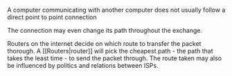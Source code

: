 
A computer communicating with another computer does not usually follow a direct point to point connection

The connection may even change its path throughout the exchange.

Routers on the internet decide on which route to transfer the packet thorough. A [[Routers|router]] will pick the cheapest path - the path that takes the least time - to send the packet through. The route taken may also be influenced by politics and relations between ISPs.

